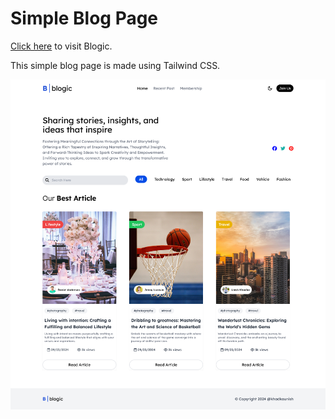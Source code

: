 # Simple Blog Page

[Click here](https://blogic-landing.netlify.app/) to visit Blogic.

This simple blog page is made using Tailwind CSS.

![Blog Page Preview](blog.png)
